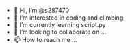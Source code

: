 - 👋 Hi, I’m @s287470
- 👀 I’m interested in coding and climbing
- 🌱 I’m currently learning script.py
- 💞️ I’m looking to collaborate on ...
- 📫 How to reach me ...

<!---
s287470/s287470 is a ✨ special ✨ repository because its `README.md` (this file) appears on your GitHub profile.
You can click the Preview link to take a look at your changes.
--->
